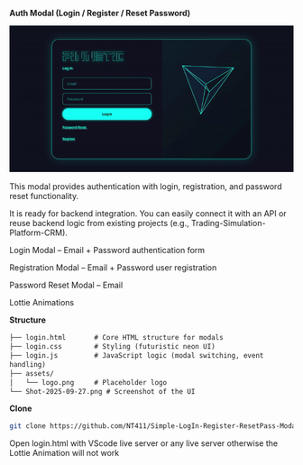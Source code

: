 **Auth Modal (Login / Register / Reset Password)**

![Login Modal Screenshot](modal.gif)

This modal provides authentication with login, registration, and password reset functionality.

It is ready for backend integration. You can easily connect it with an API or reuse backend logic from existing projects (e.g., Trading-Simulation-Platform-CRM).

Login Modal – Email + Password authentication form

Registration Modal – Email + Password user registration

Password Reset Modal – Email 

Lottie Animations 

**Structure**
```
├── login.html       # Core HTML structure for modals
├── login.css        # Styling (futuristic neon UI)
├── login.js         # JavaScript logic (modal switching, event handling)
├── assets/
│   └── logo.png     # Placeholder logo
└── Shot-2025-09-27.png # Screenshot of the UI
```
**Clone**
```bash
git clone https://github.com/NT411/Simple-LogIn-Register-ResetPass-Modal.git
```
Open login.html with VScode live server or any live server otherwise the Lottie Animation will not work
  
